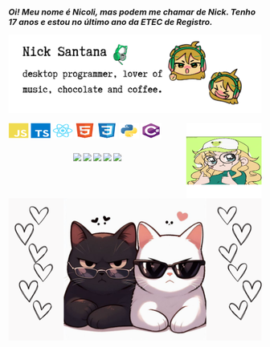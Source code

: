 ### <i> Oi! Meu nome é Nicoli, mas podem me chamar de Nick. Tenho 17 anos e estou no último ano da ETEC de Registro. </i>

<div align="center">

 <img src="img/Nick Santana.png">

</div>

<div style="display: inline_block"><br>

 <img align="center" alt="nicolisantana-Js" height="30" width="40" src="https://raw.githubusercontent.com/devicons/devicon/master/icons/javascript/javascript-plain.svg">
  <img align="center" alt="nicolisantana-Ts" height="30" width="40" src="https://raw.githubusercontent.com/devicons/devicon/master/icons/typescript/typescript-plain.svg">
  <img align="center" alt="nicolisantana-React" height="30" width="40" src="https://raw.githubusercontent.com/devicons/devicon/master/icons/react/react-original.svg">
  <img align="center" alt="nicolisantana-HTML" height="30" width="40" src="https://raw.githubusercontent.com/devicons/devicon/master/icons/html5/html5-original.svg">
  <img align="center" alt="nicolisantana-CSS" height="30" width="40" src="https://raw.githubusercontent.com/devicons/devicon/master/icons/css3/css3-original.svg">
  <img align="center" alt="nicolisantana-Python" height="30" width="40" src="https://raw.githubusercontent.com/devicons/devicon/master/icons/python/python-original.svg">
  <img align="center" alt="nicolisantana-Csharp" height="30" width="40" src="https://raw.githubusercontent.com/devicons/devicon/master/icons/csharp/csharp-original.svg">
  <img align="right" alt="nicoli-chips2" src="img/20221101_142059.gif" height="150" width="150">

</div>

##

<div align="center">

  <a href="https://www.instagram.com/im_nick_santana/" target="_blank"><img src="https://img.shields.io/badge/-Instagram-%23E4405F?style=for-the-badge&logo=instagram&logoColor=white" target="_blank"></a>
  <a href ="mailto:nicoliapsantana@gmail.com"><img src="https://img.shields.io/badge/-Gmail-%23333?style=for-the-badge&logo=gmail&logoColor=white" target="_blank"></a>
  <a href="https://www.linkedin.com/in/nicoli-ap-ribeiro-de-santana-452799255" target="_blank"><img src="https://img.shields.io/badge/-LinkedIn-%230077B5?style=for-the-badge&logo=linkedin&logoColor=white" target="_blank"></a> 
  <a href="https://www.reddit.com/user/Chipsdebanana" target="_blank"><img src="https://img.shields.io/badge/Reddit-FF4500?style=for-the-badge&logo=reddit&logoColor=white" target="_blank"></a>
  <a href="https://open.spotify.com/user/31ovhfniulldda6ntssesdt34yfi?si=7bd42908d059406e" target="_blank"><img src="https://img.shields.io/badge/Spotify-1ED760?&style=for-the-badge&logo=spotify&logoColor=white"></a>
<img src="img/cat.png" width="800">

</div>

